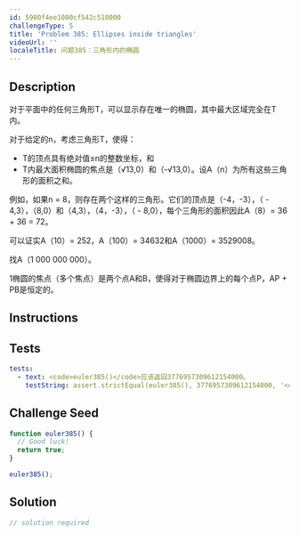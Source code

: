 ```yaml
---
id: 5900f4ee1000cf542c510000
challengeType: 5
title: 'Problem 385: Ellipses inside triangles'
videoUrl: ''
localeTitle: 问题385：三角形内的椭圆
---
```


## Description
<section id="description">对于平面中的任何三角形T，可以显示存在唯一的椭圆，其中最大区域完全在T内。 <p>对于给定的n，考虑三角形T，使得： </p><ul><li> T的顶点具有绝对值≤n的整数坐标，和</li><li> T内最大面积椭圆的焦点是（√13,0）和（-√13,0）。设A（n）为所有这些三角形的面积之和。 </li></ul><p>例如，如果n = 8，则存在两个这样的三角形。它们的顶点是（-4，-3），（ -  4,3），（8,0）和（4,3），（4，-3），（ -  8,0），每个三角形的面积因此A（8）= 36 + 36 = 72。 </p><p>可以证实A（10）= 252，A（100）= 34632和A（1000）= 3529008。 </p><p>找A（1 000 000 000）。 </p><p> 1椭圆的焦点（多个焦点）是两个点A和B，使得对于椭圆边界上​​的每个点P，AP + PB是恒定的。 </p></section>

## Instructions
<section id="instructions">
</section>

## Tests
<section id='tests'>

```yml
tests:
  - text: <code>euler385()</code>应该返回3776957309612154000。
    testString: assert.strictEqual(euler385(), 3776957309612154000, '<code>euler385()</code> should return 3776957309612154000.');

```

</section>

## Challenge Seed
<section id='challengeSeed'>

<div id='js-seed'>

```js
function euler385() {
  // Good luck!
  return true;
}

euler385();

```

</div>



</section>

## Solution
<section id='solution'>

```js
// solution required
```
</section>
